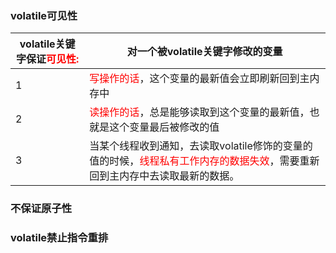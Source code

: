 ### volatile可见性

| volatile关键字保证<font color = 'red'>可见性:</font> | 对一个被volatile关键字修改的变量                             |
| ---------------------------------------------------- | ------------------------------------------------------------ |
| 1                                                    | <font color = 'red'>写操作的话</font>，这个变量的最新值会立即刷新回到主内存中 |
| 2                                                    | <font color = 'red'>读操作的话</font>，总是能够读取到这个变量的最新值，也就是这个变量最后被修改的值 |
| 3                                                    | 当某个线程收到通知，去读取volatile修饰的变量的值的时候，<font color = 'red'>线程私有工作内存的数据失效</font>，需要重新回到主内存中去读取最新的数据。 |

### 不保证原子性

### volatile禁止指令重排






















